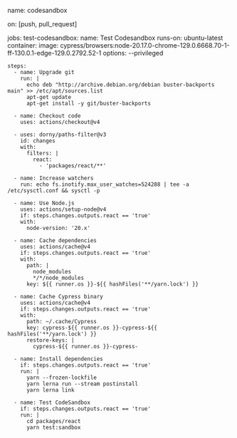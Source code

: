name: codesandbox

on: [push, pull_request]

jobs:
test-codesandbox:
name: Test Codesandbox
runs-on: ubuntu-latest
container:
image: cypress/browsers:node-20.17.0-chrome-129.0.6668.70-1-ff-130.0.1-edge-129.0.2792.52-1
options: --privileged

    steps:
      - name: Upgrade git
        run: |
          echo deb "http://archive.debian.org/debian buster-backports main" >> /etc/apt/sources.list
          apt-get update
          apt-get install -y git/buster-backports

      - name: Checkout code
        uses: actions/checkout@v4

      - uses: dorny/paths-filter@v3
        id: changes
        with:
          filters: |
            react:
              - 'packages/react/**'

      - name: Increase watchers
        run: echo fs.inotify.max_user_watches=524288 | tee -a /etc/sysctl.conf && sysctl -p

      - name: Use Node.js
        uses: actions/setup-node@v4
        if: steps.changes.outputs.react == 'true'
        with:
          node-version: '20.x'

      - name: Cache dependencies
        uses: actions/cache@v4
        if: steps.changes.outputs.react == 'true'
        with:
          path: |
            node_modules
            */*/node_modules
          key: ${{ runner.os }}-${{ hashFiles('**/yarn.lock') }}

      - name: Cache Cypress binary
        uses: actions/cache@v4
        if: steps.changes.outputs.react == 'true'
        with:
          path: ~/.cache/Cypress
          key: cypress-${{ runner.os }}-cypress-${{ hashFiles('**/yarn.lock') }}
          restore-keys: |
            cypress-${{ runner.os }}-cypress-

      - name: Install dependencies
        if: steps.changes.outputs.react == 'true'
        run: |
          yarn --frozen-lockfile
          yarn lerna run --stream postinstall
          yarn lerna link

      - name: Test CodeSandbox
        if: steps.changes.outputs.react == 'true'
        run: |
          cd packages/react
          yarn test:sandbox
